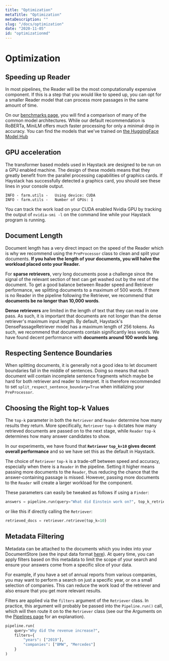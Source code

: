 ```yaml
---
title: "Optimization"
metaTitle: "Optimization"
metaDescription: ""
slug: "/docs/optimization"
date: "2020-11-05"
id: "optimizationmd"
---
```


# Optimization

## Speeding up Reader

In most pipelines, the Reader will be the most computationally expensive component. 
If this is a step that you would like to speed up, you can opt for a smaller Reader model 
that can process more passages in the same amount of time. 

On our [benchmarks page](https://haystack.deepset.ai/bm/benchmarks), you will find a comparison of
many of the common model architectures. While our default recommendation is RoBERTa,
MiniLM offers much faster processing for only a minimal drop in accuracy. 
You can find the models that we've trained on [the HuggingFace Model Hub](https://huggingface.co/deepset)

## GPU acceleration

The transformer based models used in Haystack are designed to be run on a GPU enabled machine. 
The design of these models means that they greatly benefit from the parallel processing capabilities of graphics cards.
If Haystack has successfully detected a graphics card, you should see these lines in your console output.

```
INFO - farm.utils -   Using device: CUDA 
INFO - farm.utils -   Number of GPUs: 1
```

You can track the work load on your CUDA enabled Nvidia GPU by tracking the output of `nvidia-smi -l` on the command line
while your Haystack program is running.

## Document Length

Document length has a very direct impact on the speed of the Reader 
which is why we recommend using the `PreProcessor` class to clean and split your documents.
**If you halve the length of your documents, you will halve the workload placed onto your Reader.**

For **sparse retrievers**, very long documents pose a challenge since the signal of the relevant section of text
can get washed out by the rest of the document.
To get a good balance between Reader speed and Retriever performance, we splitting documents to a maximum of 500 words. 
If there is no Reader in the pipeline following the Retriever, we recommend that **documents be no longer than 10,000 words**.

**Dense retrievers** are limited in the length of text that they can read in one pass.
As such, it is important that documents are not longer than the dense retriever's maximum input length.
By default, Haystack's DensePassageRetriever model has a maximum length of 256 tokens.
As such, we recommend that documents contain significantly less words.
We have found decent performance with **documents around 100 words long**.

## Respecting Sentence Boundaries

When splitting documents, it is generally not a good idea to let document boundaries fall in the middle of sentences. 
Doing so means that each document will contain incomplete sentence fragments 
which maybe be hard for both retriever and reader to interpret.
It is therefore recommended to set `split_respect_sentence_boundary=True` when initializing your `PreProcessor`.

## Choosing the Right top-k Values

The `top-k` parameter in both the `Retriever` and `Reader` determine how many results they return.
More specifically, `Retriever` `top-k` dictates how many retrieved documents are passed on to the next stage,
while `Reader` `top-k` determines how many answer candidates to show.

In our experiments, we have found that **`Retriever` `top_k=10`
gives decent overall performance** and so we have set this as the default in Haystack.

The choice of `Retriever` `top-k` is a trade-off between speed and accuracy, 
especially when there is a `Reader` in the pipeline.
Setting it higher means passing more documents to the `Reader`, 
thus reducing the chance that the answer-containing passage is missed.
However, passing more documents to the `Reader` will create a larger workload for the component.

These parameters can easily be tweaked as follows if using a `Finder`:
``` python
answers = pipeline.run(query="What did Einstein work on?", top_k_retriever=10, top_k_reader=5)
```
or like this if directly calling the `Retriever`:
``` python
retrieved_docs = retriever.retrieve(top_k=10)
```

## Metadata Filtering

Metadata can be attached to the documents which you index into your DocumentStore (see the input data format [here](/docs/v0.9.0/retrievermd)).
At query time, you can apply filters based on this metadata to limit the scope of your search and ensure your answers 
come from a specific slice of your data. 

For example, if you have a set of annual reports from various companies, 
you may want to perform a search on just a specific year, or on a small selection of companies.
This can reduce the work load of the retriever and also ensure that you get more relevant results.

Filters are applied via the `filters` argument of the `Retriever` class. In practice, this argument will probably
be passed into the `Pipeline.run()` call, which will then route it on to the `Retriever` class 
(see our the Arguments on the [Pipelines page](/docs/v0.9.0/pipelinesmd) for an explanation).

```python
pipeline.run(
    query="Why did the revenue increase?",
    filters={
        "years": ["2019"],
        "companies": ["BMW", "Mercedes"]
    }
)
```
